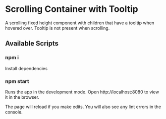 # Scrolling Container with Tooltip

A scrolling fixed height component with children that have a tooltip when hovered over. Tooltip is not present when scrolling.

## Available Scripts

### npm i

Install dependencies

### npm start

Runs the app in the development mode.
Open http://localhost:8080 to view it in the browser.

The page will reload if you make edits.
You will also see any lint errors in the console.

